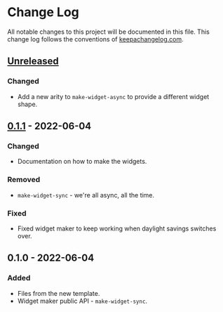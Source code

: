 # Change Log
All notable changes to this project will be documented in this file. This change log follows the conventions of [keepachangelog.com](http://keepachangelog.com/).

## [Unreleased]
### Changed
- Add a new arity to `make-widget-async` to provide a different widget shape.

## [0.1.1] - 2022-06-04
### Changed
- Documentation on how to make the widgets.

### Removed
- `make-widget-sync` - we're all async, all the time.

### Fixed
- Fixed widget maker to keep working when daylight savings switches over.

## 0.1.0 - 2022-06-04
### Added
- Files from the new template.
- Widget maker public API - `make-widget-sync`.

[Unreleased]: https://github.com/your-name/clojure-concurrency-stm-workshop/compare/0.1.1...HEAD
[0.1.1]: https://github.com/your-name/clojure-concurrency-stm-workshop/compare/0.1.0...0.1.1
